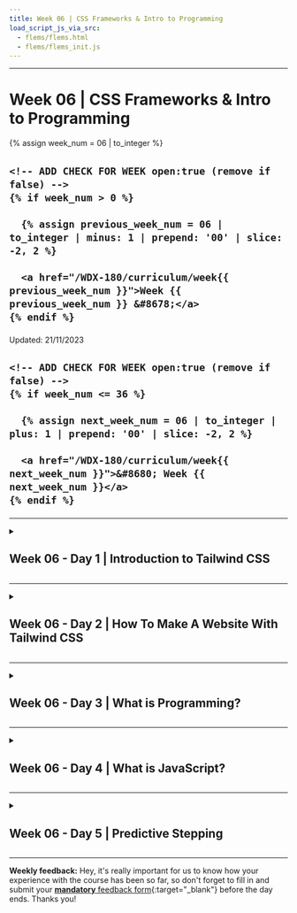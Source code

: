 ```yaml
---
title: Week 06 | CSS Frameworks & Intro to Programming
load_script_js_via_src:
  - flems/flems.html
  - flems/flems_init.js
---
```


<hr class="mb-0">

<h1 id="{{ Week 06-CSS Frameworks & Intro to Programming | slugify }}">
  <span class="week-prefix">Week 06 |</span> CSS Frameworks & Intro to Programming
</h1>

<div class="week-controls">

  {% assign week_num = 06 | to_integer %}

  <h2 class="week-controls__previous_week">

    <!-- ADD CHECK FOR WEEK open:true (remove if false) -->
    {% if week_num > 0 %}

      {% assign previous_week_num = 06 | to_integer | minus: 1 | prepend: '00' | slice: -2, 2 %}

      <a href="/WDX-180/curriculum/week{{ previous_week_num }}">Week {{ previous_week_num }} &#8678;</a>
    {% endif %}

  </h2>

  <span>Updated: 21/11/2023</span>

  <h2 class="week-controls__next_week">

    <!-- ADD CHECK FOR WEEK open:true (remove if false) -->
    {% if week_num <= 36 %}

      {% assign next_week_num = 06 | to_integer | plus: 1 | prepend: '00' | slice: -2, 2 %}

      <a href="/WDX-180/curriculum/week{{ next_week_num }}">&#8680; Week {{ next_week_num }}</a>
    {% endif %}

  </h2>

</div>

---

<!-- Week 06 - Day 1 | Introduction to Tailwind CSS -->
<details markdown="1">
  <summary>
    <h2>
      <span class="summary-day">Week 06 - Day 1</span> | Introduction to Tailwind CSS</h2>
  </summary>

### Schedule

  - [Study](#study-plan-NN)
  - [Exercises](#exercises-NN)
  - [Extra Resources](#extra-resources-NN)

### Study Plan

  ![](./assets/tailwind.css.jpg)

  **What is a CSS Framework**

  A CSS framework is a prepped and ready-to-use CSS library (Cascading Style Sheets). The stylesheets collection makes the job of a UI developer **easier**. 

  Rather than starting every project from scratch, a CSS framework gives them tools to quickly create a user interface that they repeat and tweak during a project. They also **enable the creation** of more **standards-compliant** websites. 

  While quite challenging to use or ambiguous for beginners, senior developers who know the CSS framework sites’ descriptions and buzzwords find them extremely useful.

  **Why Do You Need A CSS Framework?**

  CSS frameworks **are designed for use in typical scenarios** such as establishing navigation bars, footers, sliders, hamburger menus, 3-column layouts, and more. 

  The frameworks also **enable expanding on JavaScript, SASS, and other technologies**. If designers are time-stressed, frameworks allow setting up web pages – not just homepages, without diving into some CSS.

  Other than time-saving, teams comprising several developers benefit from the standards offered by CSS frameworks. Rather than each developer on a project adding their own style of names, frameworks regulate layouts, easily read others’ code, and smooth the development cycle with fewer bugs and better team communication.

  All of the above are the two strongest **pros** of working with a CSS Framework: **Faster Development** and **Consistency**

  However, as you already know, every coin has 2 sides. Using any CSS Framework can have it's drawbacks and not be suitable for some cases as described below:

  1. **Bloated Code**

  CSS frameworks include a lot of pre-built styles and components, which can add unnecessary code to a website or application. This can slow down the website's loading time and negatively impact performance. Additionally, using pre-built components can limit the customization options available to developers and tempt developers to use them without fully understanding how they work.

  2. **Learning Curve**

  Each CSS framework has its own set of styles, components, and conventions that developers need to learn in order to use it effectively. This can take time and effort, especially for developers who are new to front-end development. Additionally, CSS frameworks may not always align with a developer's preferred workflow or coding style. This can make it challenging to use the framework effectively, especially if the developer is used to writing custom CSS from scratch.

  **How to use a CSS Framework**

  There are many different CSS Frameworks out there and they can be broken down to two categories:

  1. Pre-styled, prescriptive, all-in-one frameworks (e.g. Bootstrap)

  2. Hands-off, unopinionated, utility frameworks (e.g. TailwindCSS)

  In later modules we're going to dive deeper to each one of those two popular CSS frameworks, but first we must answer the one million dollar question: **What type of Framework do we need?**

  To begin, we must have some knowledge of our website. Is it even necessary to have a system? Structures are beneficial to most locations with a large number of pages. The ideal amount of pages can change, but if we find ourselves repeating the same HTML, CSS, or even JavaScript on one of our pages, a layout or structure can help.

  -  Framework Language

  We should be familiar with the computer language(s) that our framework employs. As previously stated, some simple frameworks are nothing more than basic HTML templates, while more complicated frameworks may include CSS and JavaScript. Some frameworks construct the CSS using LESS or SASS, while others utilize Ruby or other computer languages to compile the pages once they're built. It will be challenging to build our framework if we are unfamiliar with the language(s) it employs.

  - Framework Features

  A CSS framework, often known as a web framework, is a collection of web-based tools, libraries, and best practices. A CSS framework can be as simple as a one-page template that serves as the foundation for all of our site's pages, or it can be a complicated collection of CSS, HTML, JavaScript, and server-side programs and files that govern the entire site architecture.

  - Whether the Framework is Customizable and Modular
  Customizable frameworks allow us to add our own code to make our site look unique and different from other websites. However, if a framework is overly customized, its benefits are lost, and it will be better to start from scratch.

  After we've decided which type of Framework, and specifically which one we want to use, all we have to do it find their **Official Documentation** and follow their instructions! This can be scary for a new developer, but it can benefit us in the long run! 

  **Tailwind CSS**

  - Let's start by watching this quick introduction to [**Tailwind in 100 seconds**](https://www.youtube.com/watch?v=mr15Xzb1Ook){:target="_blank"}.

  - Watch this [**Tailwind CSS Introduction**](https://www.youtube.com/watch?v=pYaamz6AyvU){:target="_blank"} video by Dave Gray and follow along by coding and replicating the example he creates in the video. You will need to place all the files in the `user/week06/exercises/day01/tailwind_intro/` folder. Make sure to create the folder if it doesn't already exist.

  - More practice with utility classes! Watch [**this video**](https://www.youtube.com/watch?v=oU5ar0dmQEY){:target="_blank"} and code along. Place your file in the `user/week06/exercises/day01/utility_classes/` folder. Make sure to create the folder if it doesn't already exist.

### Summary

  CSS Frameworks are so popular these days and they get better and better as time goes by. However, just because they make things easier and faster for some cases, that does not mean that we should ditch plain CSS and restrain our options and imagination to what each CSS Framework has to offer.

  Finally, it's highly suggested that you take a look on the following link focused on [Understanding the spectrum of CSS frameworks](https://dev.to/bholmesdev/when-and-why-you-should-use-css-frameworks-4oe)

  > **Note:**
  >
  > You can have a look at this [video](https://www.youtube.com/watch?v=ufMqGkXL1Jw) if you're time stressed, but the article mentioned above is worth reading!



<!-- Exercises -->

<!-- Extra Resources -->

### Sources and Attributions

  - [What Is A CSS Framework?](https://elementor.com/resources/glossary/what-is-a-css-framework/)

  - [The Pros and Cons of CSS Frameworks: A Comprehensive Review](https://dev.to/c0mmand3rj/the-pros-and-cons-of-css-frameworks-a-comprehensive-review-13db)
  
  - [Guide to CSS Framework](https://www.simplilearn.com/tutorials/css-tutorial/css-framework)
  
</details>

<hr class="mt-1">

<!-- Week 06 - Day 2 | How To Make A Website With Tailwind CSS -->
<details markdown="1">
  <summary>
    <h2>
      <span class="summary-day">Week 06 - Day 2</span> | How To Make A Website With Tailwind CSS</h2>
  </summary>

### Schedule

  - [Study](#study-plan-05)
  - [Exercises](#exercises-05)
  - [Extra Resources](#extra-resources-05)

### Study Plan

  ![](./assets/screenshot.jpg)

  - [Watch: **How To Make A Website With Tailwind CSS**](https://www.youtube.com/watch?v=8eQwgc9nc64){:target="_blank"}
    - **Duration:** 32min
    - **Level:** Beginner

  - Now, go through the video again, pause and code along. Below, you can find all the images needed to complete the tutorial _(just click the links, then right click and select "Save Image as")_:
    - [**cart.png**](./assets/cart.png){:target="_blank"}
    - [**grocery-image.png**](./assets/grocery-image.png){:target="_blank"}
    - [**Image.png**](./assets/Image.png){:target="_blank"}
    - [**logo.png**](./assets/logo.png){:target="_blank"}

  You will need to create a repository named **grocify** under your GitHub account and enable GitHub Pages on that. Once you have finished recreating the website in the video, update the progress sheet with your GitHub repository's Pages URL, that would look something like this: `https://YOUR_USERNAME.github.io/grocify`

  While working with Tailwind CSS, it's probably a good idea to install the following VSCode extension that will help you deal with the large list of utility classes provided by the library:

  - [Tailwind CSS IntelliSense](https://marketplace.visualstudio.com/items?itemName=bradlc.vscode-tailwindcss){:target="_blank"}

<!-- Summary -->

### Exercises

  - Complete the **Make a Website with Tailwind CSS** challenge and update the progress sheet.

  **IMPORTANT:** Make sure to complete all the tasks found in the **daily Progress Sheet** and update the sheet accordingly. Once you've updated the sheet, don't forget to `commit` and `push`. The progress draft sheet for this day is: **/user/week06/progress/progress.draft.w06.d02.csv**

  You should **NEVER** update the `draft` sheets directly, but rather work on a copy of them according to the instructions [found here](../week01/resources/PROGRESS-WORKFLOW.md).


### Extra Resources

  - [Read: **The Pros And Cons Of Utility First CSS**](https://thesassway.com/the-pros-and-cons-of-utility-first-css/){:target="_blank"}

  - [Read: **10 Reasons To Use TailwindCSS In Your Next Project**](https://hackernoon.com/10-reasons-to-use-tailwindcss-in-your-next-project){:target="_blank"}

<!-- Sources and Attributions -->
  
</details>

<hr class="mt-1">

<!-- Week 06 - Day 3 | What is Programming? -->
<details markdown="1">
  <summary>
    <h2>
      <span class="summary-day">Week 06 - Day 3</span> | What is Programming?</h2>
  </summary>

### Schedule

  - [Study](#study-plan-NN)
  - [Exercises](#exercises-NN)
  - [Extra Resources](#extra-resources-NN)

### Study Plan

#### What is Programming?



  Programming is communication. It's also a lot of other things, but this
  introduction will focus on the different ways you communicate with your code.

  When you write code you are really just writing a text document, exactly like
  you might write an email or a note. The biggest difference between an email and a computer program is _who you are writing for_.

  When you write an email you're writing for the person who will be reading it.
  When you write a computer program you are writing for 3 very different audiences at the same time! One single document (your code) needs to be understandable to:

  - **Developers**: A developer needs to read your code and understand what you
    were trying to do and why.
  - **Computers**: Your code needs to have _perfect_ syntax so the computer can
    parse it, and you must write instructions that are allowed by the programming language or the computer will throw an error.
  - **Users**: The instructions you give to the computer must create an intuitive and pleasant experience for the user.

  Being a developer means understanding how all these characters interact, and
  then communicating with everyone involved to deliver quality software within
  your project's constraints. This diagram shows the different channels of
  communication in a software project:

  ![rhetorical situation](./assets/the-big-picture.png)

#### Thinking like a Computer



  In the following video, Evan Cole guides you through the basic concepts of programming and explains the feedback loop that continuously runs through the software cycle as source code is written by developers, subsequently read and executed by the computer which eventually displays the output back to the users.

  - [Watch: **Thinking like a Computer**](https://youtu.be/Lc68CtuMuTM){:target="_blank"}
    - **Duration:** 45min
    - **Level:** Beginner

  ---



  **Programming Languages**

  High-level programming languages like JavaScript are a compromise between how
  people think and how a computer works. Programming languages are not always easy for people to learn but they're definitely easier than directly telling a
  computer what to do (writing 1's and 0's).

  Because humans are so much better at learning and understanding than computers
  are (for now), programming languages have been designed to leave all the hard
  work for us. It's our job to make sure our instructions for the computer are
  perfectly structured and do exactly what we want. The computer just _parses_
  (interprets) our code and follows the instructions without any understanding or thinking.

  You can think of a programming language as the developer's UI for the computer.
  Because this UI isn't very intuitive you will need to spend a lot of time
  studying syntax and other details before you can program with ease. This is why you will be focusing on _understanding_ programs before writing them.

  [**_Learnable Programming_**](http://worrydream.com/LearnableProgramming/){:target="_blank"} said it best:

  > - **Programming is a way of thinking, not a rote skill**. Learning about "for"
  >   loops is not learning to program, any more than learning about pencils is
  >   learning to draw.
  > - **People understand what they can see**. If a programmer cannot see what a
  >   program is doing, she can't understand it.
  >
  > Thus, the goals of a programming system should be:
  >
  > - to support and encourage powerful ways of thinking
  > - to enable programmers to see and understand the execution of their programs
  >
  > ...
  >
  > _How do we get people to understand programming?_
  >
  > We change programming. We turn it into something that's understandable by
  > people.



  Until the future when computers are designed to understand us, we're stuck with programming systems where we do the hard work of understanding computers. 

  Hopefully these Modules can make this journey easier.

  ---



<!-- Summary -->

### Exercises

  **Installing Study Lenses**

  1. Follow the steps described below to install `study-lenses` globally on your machine:

  
  **Setting up Study Lenses (v2) on your System**
  
  1. Clone the `study-lenses` repository from this link: [ https://github.com/in-tech-gration/study-lenses/](https://github.com/in-tech-gration/study-lenses/){:target="_blank"}.
      - `git clone git@github.com:in-tech-gration/study-lenses.git`
  
  2. Change to the `study-lenses` directory and install all dependencies:
  
      - Run: `cd study-lenses`
      - Then: `npm install` (or `npm i` for short)
  
  3. Checkout to the `lenses2` branch and run the `npm link` command to make this available globally:
  
      - `git checkout lenses2`
      - `npm link` 
      - (or if you're on a Mac/Linux, you'll perhaps need `sudo npm link`)
  
  4. Check that `study-lenses` have been successfully installed on your system by running the following command:
  
      - `lenses2 --version` or `lenses2 -v`

  > If you are experiencing issues while installing and running `study-lenses`, there's an alternative. You can visit [this link](https://welcome-to-js.onrender.com/0-study-lenses/README.md?--defaults#1){:target="_blank"} to run `study-lense` as an online service. 
  > 
  > **It's important** to note, that the service might require a few minutes to launch when visiting the link for the first time, as the servers running the app tend to go to `sleep mode` when they are not being accessed by any users for a long period of time. 



  **Watch a short introduction to Study Lenses**

  - Watch the [**WDX180 - Study Lenses Guide**](https://youtu.be/5uCJBiQ7MkA){:target="_blank"} video to get familiar with the `study-lenses` tool that you'll be using to study code and explore various aspects of JavaScript programs.
    - **Duration:** 12min

  **Running Study Lenses on WDX-180 material**

  Let's now check whether `study-lenses` is available globally and try to use it to study a simple JavaScript program.

  - Open the terminal and stop any other instance of `study-lenses` that might be running, e.g. the `npm run test-content` from previous steps. You can press `Ctrl+C` on the terminal to stop the currently running process.

  - Change to the following directory inside your local `WDX-180` repo: `cd curriculum/week06/exercises`.

  - Run either the `study` or `lenses` command on the terminal and check whether the app opens up in the browser.

  - If the app opens up in the browser, click on the `hello-world.js` file and start exploring some lenses like `flowchart`, `pseudo`, `variables`, `blanks`, `parsons`, etc.

  **Give the Study Lenses repo a ⭐ Star!**

  - Visit the [original repo](https://github.com/DeNepo/study-lenses){:target="_blank"} and give it a star as a gesture of appreciation for the hard work that these guys have put to make this great open source learning tool.

  **IMPORTANT:** Make sure to complete all the tasks found in the **daily Progress Sheet** and update the sheet accordingly. Once you've updated the sheet, don't forget to `commit` and `push`. The progress draft sheet for this day is: **/user/week06/progress/progress.draft.w06.d03.csv**

  You should **NEVER** update the `draft` sheets directly, but rather work on a copy of them according to the instructions [found here](../week01/resources/PROGRESS-WORKFLOW.md).


<!-- Extra Resources -->

### Sources and Attributions

  - **DeNepo**:
    - [What is Programming](https://github.com/in-tech-gration/welcome-to-js/tree/main/1-what-is-programming){:target="_blank"} [(Permalink)](https://github.com/in-tech-gration/welcome-to-js/tree/9239360311e64cb81658105b674c7fdfec97bed8/1-what-is-programming)
  
  - [CodeCademy](https://www.codecademy.com/articles/what-is-programming){:target="_blank"}
  
  - [Khan Academy](https://www.khanacademy.org/computing/computer-programming/programming/intro-to-programming/v/programming-intro){:target="_blank"}
  
  - [The Coding Train](https://www.youtube.com/watch?v=AImF__7FyzM){:target="_blank"}
  
  - [Practical Introduction to JS](https://shawnr.gitbooks.io/practical-introduction-to-javascript/content/what-is-programming/){:target="_blank"}

  
</details>

<hr class="mt-1">

<!-- Week 06 - Day 4 | What is JavaScript? -->
<details markdown="1">
  <summary>
    <h2>
      <span class="summary-day">Week 06 - Day 4</span> | What is JavaScript?</h2>
  </summary>

### Schedule

  - [Study](#study-plan-NN)
  - [Exercises](#exercises-NN)
  - [Extra Resources](#extra-resources-NN)

### Study Plan

#### JavaScript



  JavaScript is the only programming language supported by web browsers, this
  makes is a very common language. Every website that needs interactivity uses
  JavaScript alongside HTML & CSS. Because people across the world with all levels of programming experience are writing web pages, JavaScript has become something like the English of programming languages:

  - It's everywhere, most developers will know at least a little bit of
    JavaScript.
  - It's a messy and complicated language, full of exceptions and concepts
    borrowed from other languages.
  - It's easy enough to get started with the basics, and without too much
    experience you can already get your ideas across.

  So why learn JavaScript? Because it's quick to get started, you can do a lot
  with it, and there's lots of work for a good JavaScript developer.

  - Watch [this short video](https://www.youtube.com/watch?v=kB32-Cvj0X4){:target="_blank"} where Brendan Eich, the creator of the language, explains JavaScript.

  **Running JavaScript**

  There are many ways you can run JavaScript, for now you should know about these
  options:

  ---



  **1. Writing directly in the console**

  > This is closest to how you will be studying JS in this module.



  Writing JS in your browser's console is the simplest and quickest way to run
  some JavaScript, but is limited. It's perfect for doing little experiments to
  see how something works, but it's not possible to write and save a full program.

  > Try copy-pasting this code into your browser's console and pressing "enter"



  ```js
  /* --- for the computer --- */
  'use strict';

  /* --- for the developer --- */

  // log to the console for developers to read
  console.log('hello developer (console)');

  /* --- for the user --- */

  // alert hello for the user
  //  not a great UX, but easy to program
  //  you'll use this for now
  alert('hello user (alert)');
  ```

  [&#9658; Live coding](#flems-enable)

  ---



  **2. Writing directly in an HTML file**

  You can also write your code in a script tag of an HTML file then open the HTML
  file in your browser. The JavaScript will run automatically when the page is
  loaded. See this in action with [`./assets/1-inline-script-tag.html`](https://github.com/in-tech-gration/WDX-180/blob/main/curriculum/week06/assets/1-inline-script-tag.html){:target="_blank"}.

  <!-- TODO: The ./assets above pointing to a folder containing code, should be managed in some way, e.g. redirect to GitHub or local repo, display them inline or through a viewer (Flems/Codesandbox/other)  -->



  You will learn about this later in the course for examples and exercises that
  introduce how JavaScript interacts with the DOM. It's easier to understand "the
  big picture" when you can see everything in one document.

  ---



  **3. Loading JS files into HTML**

  You can also write your code in a separate `.js` file, then load the file into
  your HTML to execute the code. There are two different ways you can load a `.js` file into your HTML, you can see them in action with [`./assets/2-separate-script-file/index.html`](https://github.com/in-tech-gration/WDX-180/blob/main/curriculum/week06/assets/2-separate-script-file/index.html){:target="_blank"} and [`./assets/3-separate-module-files/index.html`](https://github.com/in-tech-gration/WDX-180/blob/main/curriculum/week06/assets/3-separate-module-files/index.html){:target="_blank"} (you'll learn more about scripts vs. modules later on).
  <!-- TODO: Same as above... -->

  <!-- TODO: INTEGRATE: https://stackoverflow.com/a/53821485/4861760 -->



  You will use this for larger projects and for collaboration. Separating code
  into smaller files each with a clear purpose makes your code base easier to
  understand, debug, and to divide into group tasks.

  ---



  **4. Specialized Browser Environments**

  There are also many specialized environments for writing and running JavaScript
  in a browser, each one has a specific use case:

  <!-- TODO: ADD LINK to online study-lenses or local npm script -->


  - **Study Lenses**: This is an environment specialized for studying JavaScript
    locally with your text editor and a browser. It has features for understanding
    different aspects of code and for visualizing what happens during execution.
    The "run" and "debug" buttons in Study Lenses execute your code directly in
    the browser just like if you loaded a script into an HTML file. This will help
    you learn your browser's DevTools and help you eventually transition away from
    the learning environment and towards professional devtools. (_the material in
    this repo is written for Study Lenses_)

  - **Online IDEs**: There are many online IDEs (Integrated Development
    Environments) designed for easy setup, collaboration, and sharing. Online IDEs
    try to match the developer experience of working on your local machine, but
    online. These are easy to use, but they're not beginner toys! You can use
    these to develop full projects with a wide variety of programming languages,
    libraries and frameworks. Some popular ones are [Repl.it](https://repl.it/){:target="_blank"},
    [CodeSandbox](https://codesandbox.io/){:target="_blank"},
    [Codespaces](https://github.com/features/codespaces){:target="_blank"} or
    [Glitch](https://glitch.com/){:target="_blank"}.

  - **Online Learning Environments**: There are also many online programming
    environments online designed for beginners that simplify the developer
    experience and allow you to focus on learning the basics without getting
    distracted by advanced features. Many of these come with built-in graphics
    libraries or support for game development. These include
    [code.org](https://code.org/){:target="_blank"} (develop and play games with JS),
    [editor.p5js.org](https://editor.p5js.org/){:target="_blank"} (create interactive artwork),
    [PencilCode](https://pencilcode.net/edit/myprogram){:target="_blank"} (write your code as blocks or text).

  ---



  **5. Beyond the Browser**

  You can also use JavaScript outside of the browser to create web servers,
  develop mobile apps, program a
  [Raspberry Pi](https://www.w3schools.com/nodejs/nodejs_raspberrypi.asp){:target="_blank"}, program
  IOT (Internet of Things) Devices, and much more.

  [Node.js](https://nodejs.org/) is the most popular non-browser runtime for
  JavaScript. [Deno](https://deno.land/){:target="_blank"} is a newer runtime developed as a more
  secure and developer-friendly alternative to Node.js.

  ---



  **References**

  - [javascript.info/intro](https://javascript.info/intro){:target="_blank"}
  - [The Net Ninja](https://www.youtube.com/watch?v=VB7y0yxZjro){:target="_blank"}
  - [Andrew Mosh](https://www.youtube.com/watch?v=W6NZfCO5SIk){:target="_blank"} \(first 5 minutes\)
  - [Code School](https://www.youtube.com/watch?v=nItSSTwBvSU){:target="_blank"}
  - [MDN: First Steps](https://developer.mozilla.org/en-US/docs/Learn/JavaScript/First_steps/What_is_JavaScript){:target="_blank"}
  - [Danielle Thé](https://www.youtube.com/watch?v=gT0Lh1eYk78){:target="_blank"}

  ---



  **Programs: Source Code**

  JavaScript is the language used to write the Source Code in this diagram:

  [![program diagram](./assets/a-program.png)](https://excalidraw.com/#json=_cj6JYwuO38PPGKxXN_cQ,3910Z7e2jGLZu4vjueG-Bg)

#### Some History



  JavaScript has an interesting history, it was originally created in 1 week
  during 1995 by Brendan Eich and since then has gone through many many changes.

  At first it was just a small language used for small interactions in web pages.
  Over the years as the internet has grown and browsers have become more powerful,
  JavaScript has evolved from a small language for small interactions to a huge
  programming language capable of building complex applications.

  As JavaScript grew, so did the number of developers who use it. All these
  developers pushed the limits of JavaScript, created new tooling, different
  conventions, and generally made the JS ecosystem a fascinating (and
  frustrating!) place to work. This human history of JavaScript is what makes it
  so interesting.

  - [simplilearn](https://www.youtube.com/watch?v=6ENWOVc-64c){:target="_blank"}
  - [wierd history of js](https://dev.to/codediodeio/the-weird-history-of-javascript-2bnb){:target="_blank"}
  - [from Brendan Eich himself](https://www.youtube.com/watch?v=3-9fnjzmXWA){:target="_blank"}
  - [springboard](https://www.springboard.com/blog/data-science/history-of-javascript/){:target="_blank"}

  **Backwards Compatibility**

  > or "don’t break the internet!”



  An important concept for understanding the JavaScript language is "**Backwards
  Compatibility**". Backwards Compatibility means that any program ever written in
  JavaScript must _always_ work!

  Any time something is added to JavaScript or the language is changed in any way,
  older programs must still be valid JavaScript. This is important because people
  have been websites for decades now. It would be bad if one day every website
  written before 2003 no longer worked because of a recent change in JavaScript.

  Imagine if every word, sentence, and grammar in your native language's history
  needed to be understood by every native speaker for the rest of eternity! You
  would need to be just as comfortable reading a story written 4000 years ago as
  one written yesterday. This would make it very hard for languages to change and
  grow, but this is the case for JavaScript.

  - [You Don't Know JS](https://github.com/getify/You-Dont-Know-JS/blob/2nd-ed/get-started/ch1.md#backwards--forwards){:target="_blank"}
  - [Why is JavaScript backwards compatible to a fault?](https://stackoverflow.com/questions/4937245/why-is-javascript-backwards-compatible-to-a-fault){:target="_blank"}
  - [tonsky.me](https://tonsky.me/blog/compatibility/){:target="_blank"}
  - [rohitdhatrak](https://www.rohitdhatrak.com/backwards-forwards-compatibility/){:target="_blank"}
  - [Chrome Breaks the Web](https://www.theregister.com/2021/10/04/chrome_breaks_web/){:target="_blank"}

  **ES6**

  ES6 was a new version of JavaScript released in 2015, it contained major changes
  to the language that improved the developer experience. ES6 marked such a large
  change in JavaScript that it's fair to talk about the JS world before ES6 and
  after ES6 as different eras.

  You can learn more about ES6 another time, for now you just need to know it was
  such a big improvement that it belongs in every history of JS.

  **The Future of JavaScript**

  All new features for the JavaScript language are presented and discussed in the
  [tc39 github organization](https://github.com/tc39){:target="_blank"}. If you're curious looking
  through the [proposals repository](https://github.com/tc39/proposals){:target="_blank"} can be
  interesting to see how people plan and discuss additions to the JS language.

#### Developers



  Developers are the ones designing the software, writing the code, and fixing the
  bugs. As a developer you'll spend lots of time reading source code. So it's very
  important to make sure your code is easy to understand.

  You should think first of other developers who will need to understand your
  program, and second of yourself. Why is this more productive? First because
  working on a team is easier when everyone is looking out for each other. Second
  because one day you'll be someone else! After even half an hour your thoughts
  about a program are no longer fresh, you'll need to rely on what you wrote to
  figure out the details of your own program.

  ---



  **Programs: Developers**

  Users and on the left in this diagram, developers are on the right.

  - **For Developers**
    - **Static**: Comments, variable names and code formatting help developers
      read and understand source code.
    - **Dynamic**: Logs and error messages help developers understand what is
      happening inside the computer as it follows the code's instructions.
  <!-- TODO: Maybe this has to be removed. -->
  [![program diagram](./assets/a-program.png)](https://excalidraw.com/#json=40qMI89WByj9Yhhh94Ghg,4zpL-AmDgpnbyFJWJfNQhg)

#### The Computer



  You've been the user of many websites, you've even developed a few with HTML &
  CSS, but you haven't had to _be the computer_ yet. With HTML & CSS it's enough
  to learn what goes in and what comes out, you don't need to know what happens in
  between:

  - HTML/CSS goes into a browser -> ... ? ... -> a website is displayed

  With JavaScript it's the complete opposite. What the program _does_ (inputs ->
  outputs) is less important than _how it happens_. Your goal now isn't to amaze
  the user, it's to become the computer and understand what happens between the
  input and the output:

  - source code -> **a lot of important steps** -> final output

  **Computer Empathy**

  A program is just a series of instructions. If you follow the instructions
  _exactly_ like the computer would, you are actually running the program by hand!
  (just a lot slower.) There is no difference in theory between you following the
  code's instructions and a computer following the same instructions.

  So when you practice tracing think of it as building your _computer empathy_:
  understanding what it's like to be the computer as it runs your program. If the
  first rule in design is "know your user", then one of the first rule in coding
  should be "know your computer". After all, the computer is one of your code's
  users!

  **Predict, not Explain**

  So what does it mean to "know JavaScript"? How do you know when you've
  understood some code? When you can **predict** _exactly_ what will happen at
  each step of execution!

  Explaining a program in plain english is helpful but it's easy to be a little
  bit wrong and not know it. When you focus on _predicting_ what happens at each
  step and you check your predictions with a trace or JS Tutor, then you really
  know if you understood.

  This approach is also helpful because not only will you know if you're right,
  but if you're wrong the computer will tell you the right answer! Then you know
  exactly which line you didn't understand, and you know what to study next.

  ---



  **Programs: The Computer**

  The computer is in the center of this diagram. It interpreting the developers
  source code, processing the user's data, and logging information for the
  developer.

  Tracing code is a very good way to begin understanding how the computer follows
  your instructions one step at a time:
  <!-- TODO: Maybe this has to be removed. -->
  [![program diagram](./assets/a-program.png)](https://excalidraw.com/#json=_cj6JYwuO38PPGKxXN_cQ,3910Z7e2jGLZu4vjueG-Bg)

#### Users



  Users will use your running programs, but will never see your source code. When
  writing for a user you need to think of their needs and their experience using
  your program.

  For now the user experience of your programs will be limited to pop-up boxes,
  but that doesn't mean you can't think of UX (User Experience). A user always
  appreciates  clear instructions, helpful feedback and a friendly tone in your
  messages.

  How does thinking of a user help you write code that they will never see? It's
  about keeping the big picture in mind and making priorities. It's easy to get
  caught up in the details of your code, taking a step back to remember who you're
  developing for and why they need this program keeps your priorities in
  perspective.

  ---



  **Programs: Users**

  Users and on the left in this diagram, developers are on the right.

  - **For Users**
    - **Inputting Data**: `prompt` is a simple way for users to input data to a
      JavaScript program.
    - **Outputting Data**: `alert` is a simple way for the computer to display
      data to a user.
  <!-- TODO: Maybe this has to be removed. -->
  [![program diagram](./assets/a-program.png)](https://excalidraw.com/#json=40qMI89WByj9Yhhh94Ghg,4zpL-AmDgpnbyFJWJfNQhg)

#### Data In, Data Out: I/O



  So what is a program? It's something like this:

  ![program diagram](./assets/a-program.png)

  The basic job of a computer program is to process data. Even the most beautiful
  and interactive programs are just processing data behind the scenes. One of the
  biggest tricks to programming is figuring out how to _model_ your problem using
  data so computer can help you solve the problem.

  The programs you'll be studying in this module are focused on processing _text
  data_ ("strings" in JavaScript). This is a good place to start because you are
  already used to reading and working with text so it shouldn't be too hard to
  understand what's happening inside the computer:

  1. The user inputs some text data into a pop-up.
  2. The program processes the data. (_tracing_!)
  3. Some new data is displayed to the user in a pop-up.

  Later on you'll learn how to make better user interfaces than just a pop-up, but
  the main idea will remain the same: The user interface is just a human-friendly
  way for the user to interact with your program, the actual program is running
  behind the scenes processing their data and producing new data.

  ---



  **JavaScript Strings**

  What is data? In the simplest sense, data is just information. This information
  can be represented or stored in many different ways. JavaScript has several data
  types, the one that matters most for now are _strings_. Strings are how
  JavaScript stores and manipulates text:

  ```js
  'use strict';

  // strings are any text wrapped in quotation marks

  console.log('this is a string');

  // you can check type of some data using `typeof`
  //  you'll learn a lot more about this later
  //  for now just know that it's possible
  console.log(typeof 'hello'); // "string"
  console.log(typeof 5); // "number"
  console.log(typeof '5'); // "string

  // you can find the length of a string with `.length`
  console.log('abc'.length); // 3
  console.log('ab'.length); // 2
  console.log('a'.length); // 1
  console.log(''.length); // 0

  // string concatenation:
  //  you can combine two strings using concatenation
  console.log('a' + 'b' + 'c'); // 'abc'
  ```

  [&#9658; Live coding](#flems-enable)

  You don't need to understand very much about JavaScript types for now, just that
  the programs in this folder are all processing _text data_ represented in
  JavaScript by _strings_.

  ---



  **Programs to Study**

  A very important skill to learn as a programmer is not being afraid of code you don't understand. There is always _something_ you can understand and there is always a way to understand the rest. You aren't expected understand all the syntax in this folder just yet.

  Instead focus on what you _can_ understand about each program at a higher level, like in the diagram at the top of this README. For all of these examples and exercises try running the program many times inputting different data and seeing what comes out.

<!-- Summary -->

### Exercises

  **Explore Study Lenses**

  Continue your exploration of the `study-lenses` tool. Run the following commands on your local copy of the `WDX-180` repo:

  - `cd curriculum/week06/exercises/exploring-study-lenses`
  - `study`

  Once the `study-lenses` is up and running on your browser, click on the **README.md** link to open up the slides. Browse through the slides _(using the left and right arrow keys on your keyboard or just by pressing space)_, click on the **load** buttons to load the file and follow the study guide on each of them.

  Explore these with your team.

  ---



  **Practice Program Explaining**

  Practice explaining what is happening in each program using these terms:

  - **Program Behavior**: You can answer these questions just by comparing inputs
    and outputs! You don't need to read a single line of code:
    - What does the program do?
    - What happens to the user data, how is it transformed or processed in the
      program?
  - **Data In**: What data does the program expect? Try to say this in a normal
    human sentence.
  - **Data Out**: What data does the program expect? Try to say this in a normal
    human sentence.
  - **Test Cases**: Specific examples of data that goes in and the data that comes
    out.

 In the `curriculum/week06/assets/examples/` folder you will find a few programs with a comment describing the **behavior**, **data in** and **data out**. Your challenge in `curriculum/week06/exercises/practice_explaining/` is to fill in the same information for new programs.

  Be _very careful_ about your formatting! Study the example comments closely and
  do your best to format yours _exactly_ the same:

  ```js
  'use strict';

  /* Program Title

    Description of program's behavior.

    Data In:
      Describe the data that goes in.

    Data Out:
      Describe the data that comes out.

    Test Cases:
      'an example input' -> 'the matching output'
      'another input' -> 'the other output'
      ...

  */

  // ... the rest of the code
  ```

  **IMPORTANT:** Make sure to complete all the tasks found in the **daily Progress Sheet** and update the sheet accordingly. Once you've updated the sheet, don't forget to `commit` and `push`. The progress draft sheet for this day is: **/user/week06/progress/progress.draft.w06.d04.csv**

  You should **NEVER** update the `draft` sheets directly, but rather work on a copy of them according to the instructions [found here](../week01/resources/PROGRESS-WORKFLOW.md).


### Extra Resources

  - [Watch: **A Brief History of JavaScript, talk by Brendan Eich (creator of JavaScript)**](https://www.youtube.com/watch?v=qKJP93dWn40){:target="_blank"}

### Sources and Attributions

  - **DeNepo**:
    - [What is Programming](https://github.com/in-tech-gration/welcome-to-js/tree/main/1-what-is-programming) [(Permalink)](https://github.com/in-tech-gration/welcome-to-js/tree/9239360311e64cb81658105b674c7fdfec97bed8/1-what-is-programming)
  
  - [CodeCademy](https://www.codecademy.com/articles/what-is-programming){:target="_blank"}
  
  - [Khan Academy](https://www.khanacademy.org/computing/computer-programming/programming/intro-to-programming/v/programming-intro){:target="_blank"}
  
  - [The Coding Train](https://www.youtube.com/watch?v=AImF__7FyzM){:target="_blank"}
  
  - [Practical Introduction to JS](https://shawnr.gitbooks.io/practical-introduction-to-javascript/content/what-is-programming/){:target="_blank"}

  
</details>

<hr class="mt-1">

<!-- Week 06 - Day 5 | Predictive Stepping -->
<details markdown="1">
  <summary>
    <h2>
      <span class="summary-day">Week 06 - Day 5</span> | Predictive Stepping</h2>
  </summary>

### Schedule

  - [Study](#study-plan-NN)
  - [Exercises](#exercises-NN)
  - [Extra Resources](#extra-resources-NN)

### Study Plan

  **Predictive Stepping:** Practice predicting each step of program execution, using your browser's debugger to check your predictions every step of the way.

  In order to follow the material, you will need to install and use the `study-lenses` tool. Here are the instructions:

  
  **Setting up Study Lenses (v2) on your System**
  
  1. Clone the `study-lenses` repository from this link: [ https://github.com/in-tech-gration/study-lenses/](https://github.com/in-tech-gration/study-lenses/){:target="_blank"}.
      - `git clone git@github.com:in-tech-gration/study-lenses.git`
  
  2. Change to the `study-lenses` directory and install all dependencies:
  
      - Run: `cd study-lenses`
      - Then: `npm install` (or `npm i` for short)
  
  3. Checkout to the `lenses2` branch and run the `npm link` command to make this available globally:
  
      - `git checkout lenses2`
      - `npm link` 
      - (or if you're on a Mac/Linux, you'll perhaps need `sudo npm link`)
  
  4. Check that `study-lenses` have been successfully installed on your system by running the following command:
  
      - `lenses2 --version` or `lenses2 -v`

  **Launching Study Lenses and following the material**

  Once `lenses2` is properly installed on your system, clone the [repository that contains the study material](https://github.com/in-tech-gration/predictive-stepping){:target="_blank"} on your system and run `lenses2` to go follow the material:

  - `git clone git@github.com:in-tech-gration/predictive-stepping.git`
  - `cd predictive-stepping`
  - `lenses2`

  - [Watch: **Predictive Stepping** (Part 1)](https://youtu.be/GAjQbsqTt4A){:target="_blank"}
    - **Duration:** 50min
    - **Level:** Beginner

  - [Watch: **Predictive Stepping & Debugging** (Part 2)](https://youtu.be/5K1qIa_fCgc){:target="_blank"}
    - **Duration:** 55min
    - **Level:** Beginner

  Use the study material [found here](https://github.com/in-tech-gration/predictive-stepping){:target="_blank"} and work on the exercises.

<!-- Summary -->

<!-- Exercises -->

<!-- Extra Resources -->

<!-- Sources and Attributions -->
  
</details>


<hr class="mt-1">

**Weekly feedback:** Hey, it's really important for us to know how your experience with the course has been so far, so don't forget to fill in and submit your [**mandatory** feedback form](https://forms.gle/S6Zg3bbS2uuwsSZF9){:target="_blank"} before the day ends. Thanks you!